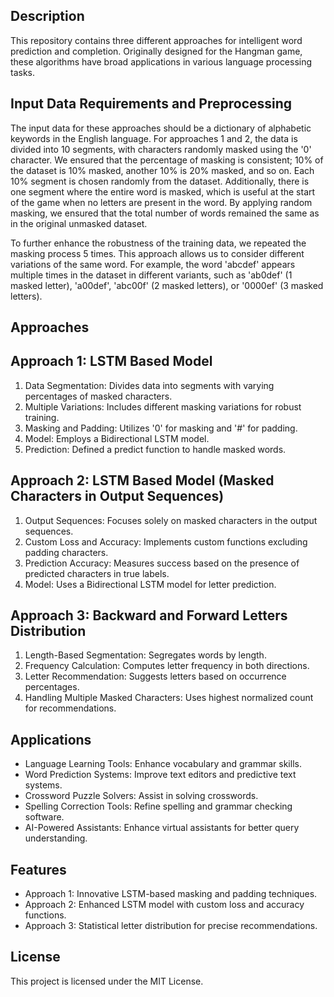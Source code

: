 ## Description
This repository contains three different approaches for intelligent word prediction and completion. Originally designed for the Hangman game, these algorithms have broad applications in various language processing tasks.

## Input Data Requirements and Preprocessing
The input data for these approaches should be a dictionary of alphabetic keywords in the English language. For approaches 1 and 2, the data is divided into 10 segments, with characters randomly masked using the '0' character. We ensured that the percentage of masking is consistent; 10% of the dataset is 10% masked, another 10% is 20% masked, and so on. Each 10% segment is chosen randomly from the dataset. Additionally, there is one segment where the entire word is masked, which is useful at the start of the game when no letters are present in the word. By applying random masking, we ensured that the total number of words remained the same as in the original unmasked dataset.

To further enhance the robustness of the training data, we repeated the masking process 5 times. This approach allows us to consider different variations of the same word. For example, the word 'abcdef' appears multiple times in the dataset in different variants, such as 'ab0def' (1 masked letter), 'a00def', 'abc00f' (2 masked letters), or '0000ef' (3 masked letters).


## Approaches

## Approach 1: LSTM Based Model
1. Data Segmentation: Divides data into segments with varying percentages of masked characters.
2. Multiple Variations: Includes different masking variations for robust training.
3. Masking and Padding: Utilizes '0' for masking and '#' for padding.
4. Model: Employs a Bidirectional LSTM model.
5. Prediction: Defined a predict function to handle masked words.

## Approach 2: LSTM Based Model (Masked Characters in Output Sequences)
1. Output Sequences: Focuses solely on masked characters in the output sequences.
2. Custom Loss and Accuracy: Implements custom functions excluding padding characters.
3. Prediction Accuracy: Measures success based on the presence of predicted characters in true labels.
4. Model: Uses a Bidirectional LSTM model for letter prediction.

## Approach 3: Backward and Forward Letters Distribution
1. Length-Based Segmentation: Segregates words by length.
2. Frequency Calculation: Computes letter frequency in both directions.
3. Letter Recommendation: Suggests letters based on occurrence percentages.
4. Handling Multiple Masked Characters: Uses highest normalized count for recommendations.

## Applications
- Language Learning Tools: Enhance vocabulary and grammar skills.
- Word Prediction Systems: Improve text editors and predictive text systems.
- Crossword Puzzle Solvers: Assist in solving crosswords.
- Spelling Correction Tools: Refine spelling and grammar checking software.
- AI-Powered Assistants: Enhance virtual assistants for better query understanding.

## Features
- Approach 1: Innovative LSTM-based masking and padding techniques.
- Approach 2: Enhanced LSTM model with custom loss and accuracy functions.
- Approach 3: Statistical letter distribution for precise recommendations.

## License
This project is licensed under the MIT License.
